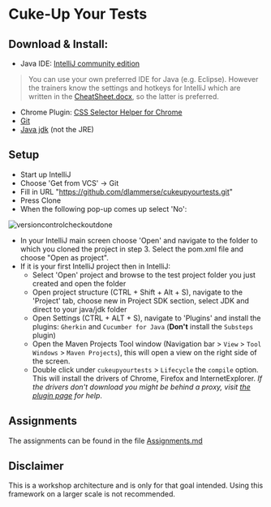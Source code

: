 Cuke-Up Your Tests
==================

## Download & Install:

- Java IDE: [IntelliJ community edition](https://www.jetbrains.com/idea/download/#section=windows) 
> You can use your own preferred IDE for Java (e.g. Eclipse). However the trainers know the settings and hotkeys for IntelliJ which are written in the [CheatSheet.docx](CheatSheet.docx), so the latter is preferred.
- Chrome Plugin: [CSS Selector Helper for Chrome](https://chrome.google.com/webstore/detail/css-selector-helper-for-c/gddgceinofapfodcekopkjjelkbjodin)
- [Git](https://git-scm.com)
- [Java jdk](http://www.oracle.com/technetwork/java/javase/downloads/index.html) (not the JRE)


## Setup

- Start up IntelliJ
- Choose 'Get from VCS' -> Git
- Fill in URL "https://github.com/dlammerse/cukeupyourtests.git"
- Press Clone
- When the following pop-up comes up select 'No': 

![versioncontrolcheckoutdone](https://user-content.gitlab-static.net/64c17cbbe30d2d474053ea05de843eddd2666d4a/68747470733a2f2f692e696d6775722e636f6d2f6b555842336e502e706e67)   


- In your IntelliJ main screen choose 'Open' and navigate to the folder to which you cloned the project in step 3. Select the pom.xml file and choose "Open as project".
- If it is your first IntelliJ project then in IntelliJ:
    - Select 'Open' project and browse to the test project folder you just created and open the folder
    - Open project structure (CTRL + Shift + Alt + S), navigate to the 'Project' tab, choose new in Project SDK section, select JDK and direct to your java/jdk folder
    - Open Settings (CTRL + ALT + S), navigate to 'Plugins' and install the plugins: `Gherkin` and `Cucumber for Java` (**Don't** install the `Substeps` plugin)
	- Open the Maven Projects Tool window (Navigation bar > `View` > `Tool Windows` > `Maven Projects`), this will open a view on the right side of the screen.
	- Double click under `cukeupyourtests` > `Lifecycle` the `compile` option. This will install the drivers of Chrome, Firefox and InternetExplorer. _If the drivers don't download you might be behind a proxy, visit [the plugin page](https://github.com/webdriverextensions/webdriverextensions-maven-plugin#using-a-proxy) for help_.

  

## Assignments
The assignments can be found in the file [Assignments.md](Assignments.md)

## Disclaimer
This is a workshop architecture and is only for that goal intended. Using this framework on a larger scale is not recommended.
